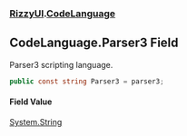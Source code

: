 ### [RizzyUI](RizzyUI 'RizzyUI').[CodeLanguage](RizzyUI.CodeLanguage 'RizzyUI.CodeLanguage')

## CodeLanguage.Parser3 Field

Parser3 scripting language.

```csharp
public const string Parser3 = parser3;
```

#### Field Value
[System.String](https://docs.microsoft.com/en-us/dotnet/api/System.String 'System.String')
